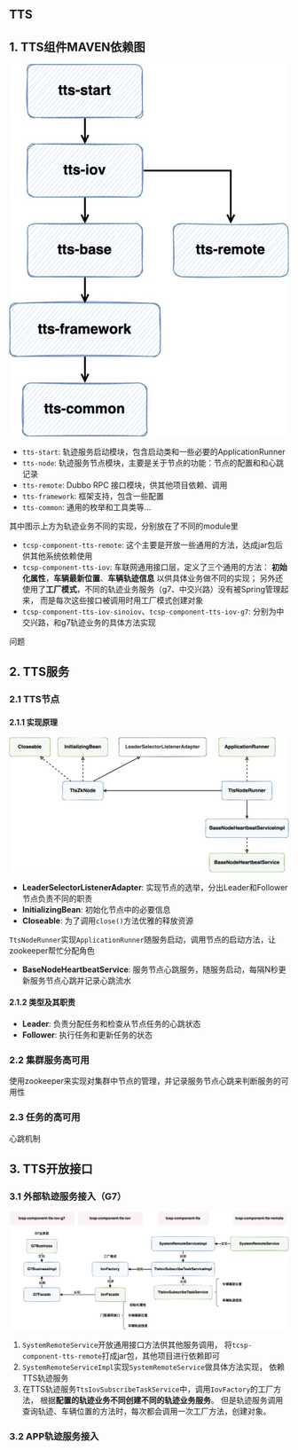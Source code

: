 ## TTS

## 1. TTS组件MAVEN依赖图

![](images/新tts依赖关系.jpg)

- `tts-start`: 轨迹服务启动模块，包含启动类和一些必要的ApplicationRunner
- `tts-node`: 轨迹服务节点模块，主要是关于节点的功能：节点的配置和和心跳记录
- `tts-remote`: Dubbo RPC 接口模块，供其他项目依赖、调用
- `tts-framework`: 框架支持，包含一些配置
- `tts-common`: 通用的枚举和工具类等...

其中图示上方为轨迹业务不同的实现，分别放在了不同的module里

- `tcsp-component-tts-remote`: 这个主要是开放一些通用的方法，达成jar包后供其他系统依赖使用
- `tcsp-component-tts-iov`: 车联网通用接口层，定义了三个通用的方法：
  **初始化属性**，**车辆最新位置**、**车辆轨迹信息** 以供具体业务做不同的实现；
  另外还使用了**工厂模式**，不同的轨迹业务服务（g7、中交兴路）没有被Spring管理起来，
  而是每次这些接口被调用时用工厂模式创建对象
- `tcsp-component-tts-iov-sinoiov`、`tcsp-component-tts-iov-g7`:
  分别为中交兴路，和g7轨迹业务的具体方法实现

问题

## 2. TTS服务
### 2.1 TTS节点
#### 2.1.1 实现原理
![](images/TTS组件实现原理类图.jpg)

- **LeaderSelectorListenerAdapter**: 实现节点的选举，分出Leader和Follower节点负责不同的职责
- **InitializingBean**: 初始化节点中的必要信息
- **Closeable**: 为了调用`close()`方法优雅的释放资源

`TtsNodeRunner`实现`ApplicationRunner`随服务启动，调用节点的启动方法，让zookeeper帮忙分配角色

- **BaseNodeHeartbeatService**: 服务节点心跳服务，随服务启动，每隔N秒更新服务节点心跳并记录心跳流水

#### 2.1.2 类型及其职责

- **Leader**: 负责分配任务和检查从节点任务的心跳状态
- **Follower**: 执行任务和更新任务的状态

### 2.2 集群服务高可用

使用zookeeper来实现对集群中节点的管理，并记录服务节点心跳来判断服务的可用性

### 2.3 任务的高可用
心跳机制

## 3. TTS开放接口
### 3.1 外部轨迹服务接入（G7）

![](images/ttsG7业务图.jpg)

1. `SystemRemoteService`开放通用接口方法供其他服务调用，
   将`tcsp-component-tts-remote`打成jar包，其他项目进行依赖即可
2. `SystemRemoteServiceImpl`实现`SystemRemoteService`做具体方法实现，
   依赖TTS轨迹服务
3. 在TTS轨迹服务`TtsIovSubscribeTaskService`中，调用`IovFactory`的工厂方法，
   根据**配置的轨迹业务不同创建不同的轨迹业务服务**。
   但是轨迹服务调用查询轨迹、车辆位置的方法时，每次都会调用一次工厂方法，创建对象。

### 3.2 APP轨迹服务接入
